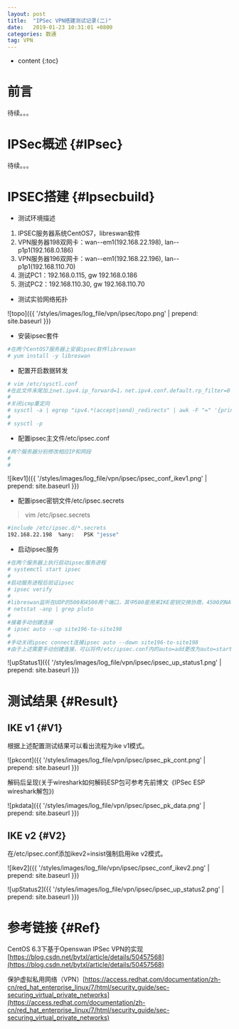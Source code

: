 ```yaml
---
layout: post
title:  "IPSec VPN搭建测试记录(二)"
date:   2019-01-23 10:31:01 +0800
categories: 数通
tag: VPN
---
```


* content
{:toc}


前言
====================================
待续。。。

IPSec概述                                                    {#IPsec}
====================================
待续。。。

IPSEC搭建                                                    {#Ipsecbuild}
====================================
+ 测试环境描述
1. IPSEC服务器系统CentOS7，libreswan软件
2. VPN服务器198双网卡：wan--em1(192.168.22.198), lan--p1p1(192.168.0.186)
3. VPN服务器196双网卡：wan--em1(192.168.22.196), lan--p1p1(192.168.110.70)
4. 测试PC1：192.168.0.115, gw 192.168.0.186
5. 测试PC2：192.168.110.30, gw 192.168.110.70
+ 测试实验网络拓扑

![topo]({{ '/styles/images/log_file/vpn/ipsec/topo.png' | prepend: site.baseurl  }})

+ 安装ipsec套件
```bash
#在两个CentOS7服务器上安装ipsec软件libreswan
# yum install -y libreswan
```

+ 配置开启数据转发
```bash
# vim /etc/sysctl.conf
#在此文件末尾加上net.ipv4.ip_forward=1，net.ipv4.conf.default.rp_filter=0
#
#关闭icmp重定向
# sysctl -a | egrep "ipv4.*(accept|send)_redirects" | awk -F "=" '{print$1"= 0"}' >> /etc/sysctl.conf
#
# sysctl -p
```

+ 配置ipsec主文件/etc/ipsec.conf
```bash
#两个服务器分别修改相应IP和网段
#
#
```
![ikev1]({{ '/styles/images/log_file/vpn/ipsec/ipsec_conf_ikev1.png' | prepend: site.baseurl  }})

+ 配置ipsec密钥文件/etc/ipsec.secrets
> vim /etc/ipsec.secrets
```bash
#include /etc/ipsec.d/*.secrets
192.168.22.198  %any:   PSK "jesse"
```

+ 启动ipsec服务
```bash
#在两个服务器上执行启动ipsec服务进程
# systemctl start ipsec
#
#启动服务进程后验证ipsec
# ipsec verify
#
#libreswan监听在UDP的500和4500两个端口，其中500是用来IKE密钥交换协商，4500的NAT-T是nat穿透的
# netstat -anp | grep pluto
#
#接着手动创建连接
# ipsec auto --up site196-to-site198
#
#手动关闭ipsec connect连接ipsec auto --down site196-to-site198
#由于上述需要手动创建连接，可以将件/etc/ipsec.conf内的auto=add更改为auto=start则可启动ipsec时就可自动进行连接。
```
![upStatus1]({{ '/styles/images/log_file/vpn/ipsec/ipsec_up_status1.png' | prepend: site.baseurl  }})

测试结果                                                    {#Result}
====================================

IKE v1                                                    {#V1}
------------------------------------

根据上述配置测试结果可以看出流程为ike v1模式。

![pkcont]({{ '/styles/images/log_file/vpn/ipsec/ipsec_pk_cont.png' | prepend: site.baseurl  }})

解码后呈现(关于wireshark如何解码ESP包可参考先前博文《IPSec ESP wireshark解包》)

![pkdata]({{ '/styles/images/log_file/vpn/ipsec/ipsec_pk_data.png' | prepend: site.baseurl  }})

IKE v2                                                    {#V2}
------------------------------------

在/etc/ipsec.conf添加ikev2=insist强制启用ike v2模式。

![ikev2]({{ '/styles/images/log_file/vpn/ipsec/ipsec_conf_ikev2.png' | prepend: site.baseurl  }})

![upStatus2]({{ '/styles/images/log_file/vpn/ipsec/ipsec_up_status2.png' | prepend: site.baseurl  }})

参考链接                                                    {#Ref}
====================================
CentOS 6.3下基于Openswan IPSec VPN的实现[https://blog.csdn.net/bytxl/article/details/50457568](https://blog.csdn.net/bytxl/article/details/50457568)

保护虚拟私用网络（VPN）[https://access.redhat.com/documentation/zh-cn/red_hat_enterprise_linux/7/html/security_guide/sec-securing_virtual_private_networks](https://access.redhat.com/documentation/zh-cn/red_hat_enterprise_linux/7/html/security_guide/sec-securing_virtual_private_networks)
